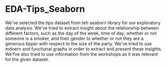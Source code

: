 # EDA-Tips_Seaborn

We've selected the tips dataset from teh seaborn library for our exploratory data analysis. 
We've tried to extract insight about the relationship between different factors, such as the day of the week, time of day, whether or not someone is a smoker, and their gender to whether or not they are a generous tipper with respect to the size of the party.
We've tried to use mdoern and functional graphs in order to extract and present these insights. 
We'fve also tried to use information from the workshops as it was relevant for the given dataset.

